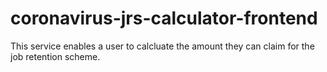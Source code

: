
# coronavirus-jrs-calculator-frontend

This service enables a user to calcluate the amount they can claim for the job retention scheme. 



